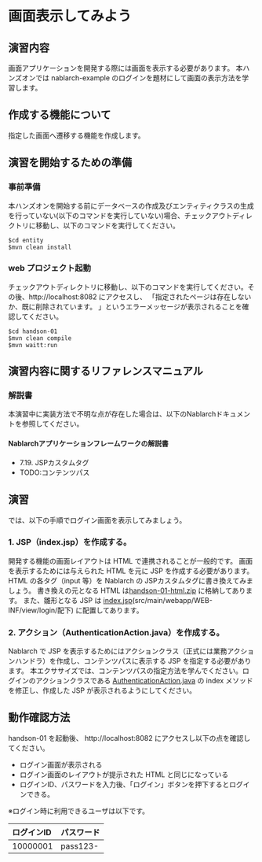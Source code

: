 画面表示してみよう
===========================

## 演習内容
画面アプリケーションを開発する際には画面を表示する必要があります。
  本ハンズオンでは nablarch-example のログインを題材にして画面の表示方法を学習します。

## 作成する機能について

指定した画面へ遷移する機能を作成します。

## 演習を開始するための準備

### 事前準備
本ハンズオンを開始する前にデータベースの作成及びエンティティクラスの生成を行っていない(以下のコマンドを実行していない)場合、チェックアウトディレクトリに移動し、以下のコマンドを実行してください。

    $cd entity
    $mvn clean install

### web プロジェクト起動
チェックアウトディレクトリに移動し、以下のコマンドを実行してください。その後、http://localhost:8082 にアクセスし、
  「指定されたページは存在しないか、既に削除されています。 」というエラーメッセージが表示されることを確認してください。

    $cd handson-01
    $mvn clean compile
    $mvn waitt:run

## 演習内容に関するリファレンスマニュアル
### 解説書
本演習中に実装方法で不明な点が存在した場合は、以下のNablarchドキュメントを参照してください。

#### Nablarchアプリケーションフレームワークの解説書
- 7.19. JSPカスタムタグ
- TODO:コンテンツパス

## 演習
では、以下の手順でログイン画面を表示してみましょう。

### 1. JSP（index.jsp）を作成する。
開発する機能の画面レイアウトは HTML で連携されることが一般的です。
  画面を表示するためには与えられた HTML を元に JSP を作成する必要があります。
  HTML の各タグ（input 等）を Nablarch の JSPカスタムタグに書き換えてみましょう。
  書き換えの元となる HTML は[handson-01-html.zip](./handson-01-html.zip) に格納してあります。
  また、雛形となる JSP は [index.jsp](./src/main/webapp/WEB-INF/view/login/index.jsp)(src/main/webapp/WEB-INF/view/login/配下) に配置してあります。

### 2. アクション（AuthenticationAction.java）を作成する。
Nablarch で JSP を表示するためにはアクションクラス（正式には業務アクションハンドラ）を作成し、コンテンツパスに表示する JSP を指定する必要があります。
  本エクササイズでは、コンテンツパスの指定方法を学んでください。ログインのアクションクラスである [AuthenticationAction.java](./src/main/java/com/nablarch/example/app/web/action/AuthenticationAction.java) の index メソッドを修正し、作成した JSP が表示されるようにしてください。

## 動作確認方法
handson-01 を起動後、 http://localhost:8082 にアクセスし以下の点を確認してください。

- ログイン画面が表示される
- ログイン画面のレイアウトが提示された HTML と同じになっている
- ログインID、パスワードを入力後、「ログイン」ボタンを押下するとログインできる。

※ログイン時に利用できるユーザは以下です。

| ログインID | パスワード |
|:-------- |:---------|
| 10000001 | pass123- |
